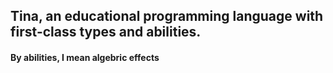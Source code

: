 
## Tina, an educational programming language with first-class types and abilities.

#### By abilities, I mean algebric effects
